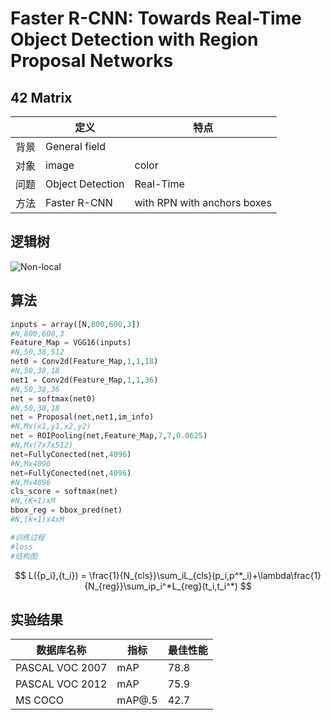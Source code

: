 # Faster R-CNN: Towards Real-Time Object Detection with Region Proposal Networks  

## 42 Matrix

|      | 定义             | 特点                        |
| ---- | ---------------- | --------------------------- |
| 背景 | General field    |                             |
| 对象 | image            | color                       |
| 问题 | Object Detection | Real-Time                   |
| 方法 | Faster R-CNN     | with RPN with anchors boxes |

## 逻辑树

![Non-local](D:\work_DL\论文阅读\Non-local.PNG)

## 算法

```python
inputs = array([N,800,600,3])
#N,800,600,3
Feature_Map = VGG16(inputs)
#N,50,38,512
net0 = Conv2d(Feature_Map,1,1,18)
#N,50,38,18
net1 = Conv2d(Feature_Map,1,1,36)
#N,50,38,36
net = softmax(net0)
#N,50,38,18
net = Proposal(net,net1,im_info)
#N,Mx(x1,y1,x2,y2)
net = ROIPooling(net,Feature_Map,7,7,0.0625)
#N,Mx(7x7x512)
net=FullyConected(net,4096)
#N,Mx4096
net=FullyConected(net,4096)
#N,Mx4096
cls_score = softmax(net)
#N,(K+1)xM
bbox_reg = bbox_pred(net)
#N,(k+1)x4xM

#训练过程
#loss
#结构图
```

$$
L({p_i},{t_i}) = \frac{1}{N_{cls}}\sum_iL_{cls}(p_i,p^*_i)+\lambda\frac{1}{N_{reg}}\sum_ip_i^*L_{reg}(t_i,t_i^*)
$$





## 实验结果

| 数据库名称      | 指标   | 最佳性能 |
| --------------- | ------ | -------- |
| PASCAL VOC 2007 | mAP    | 78.8     |
| PASCAL VOC 2012 | mAP    | 75.9     |
| MS COCO         | mAP@.5 | 42.7     |

